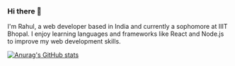 ### Hi there 👋

I'm Rahul, a web developer based in India and currently a sophomore at IIIT Bhopal. I enjoy learning languages and frameworks like React and Node.js to improve my web development skills. 

[![Anurag's GitHub stats](https://github-readme-stats.vercel.app/api?username=anuraghazra)](https://github.com/anuraghazra/github-readme-stats)
